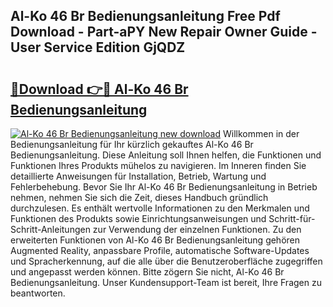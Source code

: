 ## Al-Ko 46 Br Bedienungsanleitung Free Pdf Download - Part-aPY New Repair Owner Guide - User Service Edition GjQDZ

# <h2><a href="http://df1977.blite.top/?on=Al-Ko+46+Br+Bedienungsanleitung">🔗Download 👉🔴 Al-Ko 46 Br Bedienungsanleitung</a></h2>

[![Al-Ko 46 Br Bedienungsanleitung new download](https://i.imgur.com/lujVjoI.png)](http://df1977.blite.top/?on=Al-Ko+46+Br+Bedienungsanleitung)
Willkommen in der Bedienungsanleitung für Ihr kürzlich gekauftes Al-Ko 46 Br Bedienungsanleitung. Diese Anleitung soll Ihnen helfen, die Funktionen und Funktionen Ihres Produkts mühelos zu navigieren. Im Inneren finden Sie detaillierte Anweisungen für Installation, Betrieb, Wartung und Fehlerbehebung. Bevor Sie Ihr Al-Ko 46 Br Bedienungsanleitung in Betrieb nehmen, nehmen Sie sich die Zeit, dieses Handbuch gründlich durchzulesen. Es enthält wertvolle Informationen zu den Merkmalen und Funktionen des Produkts sowie Einrichtungsanweisungen und Schritt-für-Schritt-Anleitungen zur Verwendung der einzelnen Funktionen. Zu den erweiterten Funktionen von Al-Ko 46 Br Bedienungsanleitung gehören Augmented Reality, anpassbare Profile, automatische Software-Updates und Spracherkennung, auf die alle über die Benutzeroberfläche zugegriffen und angepasst werden können. Bitte zögern Sie nicht, Al-Ko 46 Br Bedienungsanleitung. Unser Kundensupport-Team ist bereit, Ihre Fragen zu beantworten.
